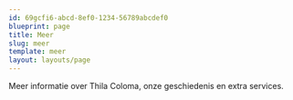 ```yaml
---
id: 69gcfi6-abcd-8ef0-1234-56789abcdef0
blueprint: page
title: Meer
slug: meer
template: meer
layout: layouts/page
---
```

Meer informatie over Thila Coloma, onze geschiedenis en extra services.
